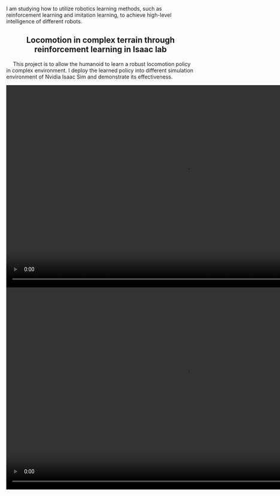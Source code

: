 <!-- ---
layout: archive
title: "CV"
permalink: /cv/
author_profile: true
redirect_from:
  - /resume
--- -->

I am studying how to utilize robotics learning methods, such as reinforcement learning and imitation learning, to achieve high-level intelligence of different robots.

<center><h2 id="rl">Locomotion in complex terrain through reinforcement learning in Isaac lab</h2></center>
<p> &emsp;  This project is to allow the humanoid to learn a robust locomotion policy in complex environment. I deploy the learned policy into different simulation environment of Nvidia Isaac Sim and demonstrate its effectiveness.</p>
<!-- <video id="video" controls="" preload="none">
      <source id="mp4" src="../files/coordination.mp4" type="video/mp4">
</videos> -->
<video width="960" height="540" controls style="width= 100%; height=100%; object-fit: fill">
  <source src="../files/rl-scene.mp4" type="video/mp4">
</video>
<video width="960" height="540" controls style="width= 100%; height=100%; object-fit: fill">
  <source src="../files/rl-unitree.mp4" type="video/mp4">
</video>
<br>